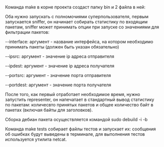 Команда make в корне проекта создаст папку bin и 2 файла в ней:

Оба нужно запускать с полномочиями суперпользователя, первым запускается sniffer, он начинает собирать статистику по входящим пакетам, sniffer может принимать опции при запуске со значениями для фильтрации пакетов:

--interface: аргумент - название интерфейса, на котором необходимо принимать пакеты (должен быть указан обязательно)

--ipsrc: аргумент - значение ip адреса отправителя

--ipdest: аргумент - значение ip адреса получателя

--portsrc: аргумент - значение порта отправителя

--portdest: аргумент - значение порта получателя

После того, как первый отработает необходимое время, нужно запустить representer, он напечатает в стандартный вывод статистику по пакетам: 
количесвто принятых пакетов и общее количество байт в пакетах (включая байты для заголовков). 


Сборка дебиан пакета осуществляется командой sudo debuild -i -b


Команда make tests собирает файлы тестов и запускает их: сообщения об ошибках будут выведены в терминале, для выполнения тестов используется утилита netcat.
